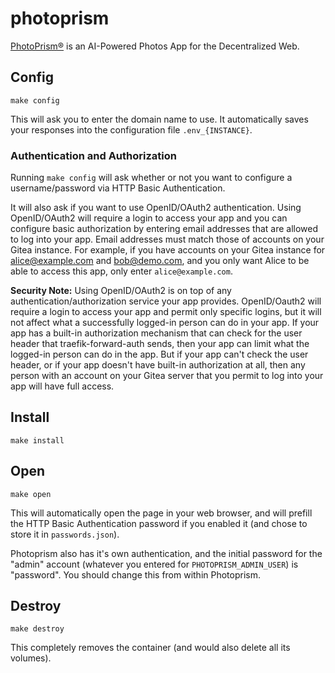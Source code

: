 # photoprism

[PhotoPrism®](https://hub.docker.com/r/photoprism/photoprism) is an
AI-Powered Photos App for the Decentralized Web.

## Config

```
make config
```

This will ask you to enter the domain name to use.
It automatically saves your responses into the configuration file
`.env_{INSTANCE}`.

### Authentication and Authorization

Running `make config` will ask whether or not
you want to configure a username/password via HTTP Basic Authentication.

It will also ask if you want to use OpenID/OAuth2 authentication. Using
OpenID/OAuth2 will require a login to access your app and you can configure
basic authorization by entering email addresses that are allowed to log into
your app. Email addresses must match those of accounts on your Gitea instance.
For example, if you have accounts on your Gitea instance for
alice@example.com and bob@demo.com, and you only want Alice to be able to
access this app, only enter `alice@example.com`.

**Security Note:** Using OpenID/OAuth2 is on top of any
authentication/authorization service your app provides. OpenID/Oauth2 will
require a login to access your app and permit only specific logins, but it
will not affect what a successfully logged-in person can do in your app. If
your app has a built-in authorization mechanism that can check for the user
header that traefik-forward-auth sends, then your app can limit what the
logged-in person can do in the app. But if your app can't check the user
header, or if your app doesn't have built-in authorization at all, then any
person with an account on your Gitea server that you permit to log into your
app will have full access.

## Install

```
make install
```

## Open

```
make open
```

This will automatically open the page in your web browser, and will
prefill the HTTP Basic Authentication password if you enabled it (and chose
to store it in `passwords.json`).

Photoprism also has it's own authentication, and the initial password for
the "admin" account (whatever you entered for `PHOTOPRISM_ADMIN_USER`)
is "password". You should change this from within Photoprism.

## Destroy

```
make destroy
```

This completely removes the container (and would also delete all its
volumes).
